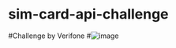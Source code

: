 # sim-card-api-challenge

#Challenge by Verifone
#![image](https://user-images.githubusercontent.com/56368781/183345092-45515636-2db7-4ef9-b1ba-2720cf376447.png)
